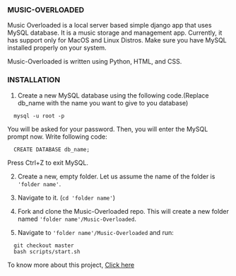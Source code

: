 ### **MUSIC-OVERLOADED**
Music Overloaded is a local server based simple django app that uses MySQL database.
It is a music storage and management app. Currently, it has support only for MacOS
and Linux Distros. Make sure you have MySQL installed properly on your system.

Music-Overloaded is written using Python, HTML, and CSS.

### **INSTALLATION**

1. Create a new MySQL database using the following code.(Replace db_name with the name you want to give to you database)

  ```
    mysql -u root -p
  ```
  You will be asked for your password. Then, you will enter the MySQL prompt now. Write following code:
  
  ```
    CREATE DATABASE db_name;
  ```
  Press Ctrl+Z to exit MySQL.
 
2. Create a new, empty folder. Let us assume the name of the folder is `'folder name'`. 

3. Navigate to it. (`cd 'folder name'`)

4. Fork and clone the Music-Overloaded repo. This will create a new folder named `'folder name'/Music-Overloaded`.

5. Navigate to `'folder name'/Music-Overloaded` and run:

  ```
    git checkout master
    bash scripts/start.sh
  ```

To know more about this project, [Click here](https://drive.google.com/file/d/1VWP1aIjNr19wmqbGKN_jUJ1iuUwsZwYE/view?usp=sharing)
